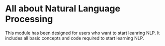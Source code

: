 # All about Natural Language Processing

This module has been designed for users who want to start leanring NLP.
It includes all basic concepts and code required to start learning NLP.
